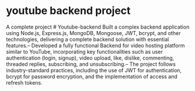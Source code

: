 # youtube backend project

A complete project
#   Y o u t u b e - b a c k e n d 
Built a complex backend application using Node.js, Express.js, MongoDB, Mongoose, JWT, bcrypt, and other
technologies, delivering a complete backend solution with essential features.– Developed a fully functional Backend for video hosting platform similar to YouTube, incorporating key functionalities such as user authentication (login, signup), video upload, like, dislike, commenting, threaded replies,
subscribing, and unsubscribing.– The project follows industry-standard practices, including the use of JWT for authentication, bcrypt for password
encryption, and the implementation of access and refresh tokens.
 
 
